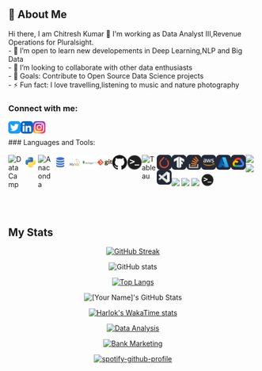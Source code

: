 
<div align="left">
    <h2>🚀 About Me</h2>
    <p>
    Hi there, I am Chitresh Kumar 👋
    I'm working as Data Analyst III,Revenue Operations for Pluralsight.
    <br>- 🌱 I’m open to learn new developements in Deep Learning,NLP and Big Data 
    <br>- 👯 I’m looking to collaborate with other data enthusiasts
    <br>- 🥅 Goals: Contribute to Open Source Data Science projects
    <br>- ⚡ Fun fact: I love travelling,listening to music and nature photography
    </p>
</div>





### Connect with me:
<div align='center'>

[<img align="left" alt="Chitresh | Twitter" width="25px" src="https://raw.githubusercontent.com/tandpfun/skill-icons/main/icons/Twitter.svg" />][twitter]
 
[<img align="left" alt="Chitresh | LinkedIn" width="25px" src="https://raw.githubusercontent.com/tandpfun/skill-icons/main/icons/LinkedIn.svg" />][linkedin]

[<img align="left" alt="Chitresh | Instagram" width="25px" src="https://raw.githubusercontent.com/tandpfun/skill-icons/main/icons/Instagram.svg" />][instagram]
</div>
<br />
<br>
### Languages and Tools:
<br>
<br>


<img align="left" alt="DataCamp" width="30px" src="https://raw.githubusercontent.com/simple-icons/simple-icons/develop/icons/datacamp.svg" />
<img src="https://raw.githubusercontent.com/github/explore/80688e429a7d4ef2fca1e82350fe8e3517d3494d/topics/python/python.png" alt="Python" align="left" width="30px">
<img align="left" alt="Anaconda" width="30px" src="https://raw.githubusercontent.com/tandpfun/skill-icons/main/icons/Anaconda-Dark.svg" />
<img align="left" alt="SQL" width="30px" src="https://raw.githubusercontent.com/github/explore/80688e429a7d4ef2fca1e82350fe8e3517d3494d/topics/sql/sql.png" />
<img align="left" alt="MySQL" width="30px" src="https://raw.githubusercontent.com/github/explore/80688e429a7d4ef2fca1e82350fe8e3517d3494d/topics/mysql/mysql.png" />
<img align="left" alt="MongoDB" width="30px" src="https://raw.githubusercontent.com/github/explore/80688e429a7d4ef2fca1e82350fe8e3517d3494d/topics/mongodb/mongodb.png" />
<img align="left" alt="Git" width="30px" src="https://raw.githubusercontent.com/github/explore/80688e429a7d4ef2fca1e82350fe8e3517d3494d/topics/git/git.png" />
<img align="left" alt="GitHub" width="30px" src="https://raw.githubusercontent.com/github/explore/78df643247d429f6cc873026c0622819ad797942/topics/github/github.png" />
<img align="left" alt="Terminal" width="30px" src="https://raw.githubusercontent.com/github/explore/80688e429a7d4ef2fca1e82350fe8e3517d3494d/topics/terminal/terminal.png" />
<img align="left" alt="Tableau" width="30px" src="https://simpleicons.org/icons/tableau.svg" />
<img align="left" alt="Pytorch" width="30px" src="https://raw.githubusercontent.com/tandpfun/skill-icons/main/icons/PyTorch-Dark.svg" />
<img align="left" alt="Tensorflow" width="30px" src="https://raw.githubusercontent.com/tandpfun/skill-icons/main/icons/TensorFlow-Dark.svg" />
<img align="left" alt="Stack Overflow" width="30px" src="https://raw.githubusercontent.com/tandpfun/skill-icons/main/icons/StackOverflow-Dark.svg" />
<img align="left" alt="AWS" width="30px" src="https://raw.githubusercontent.com/tandpfun/skill-icons/main/icons/AWS-Dark.svg" />
<img align="left" alt="Azure" width="30px" src="https://raw.githubusercontent.com/tandpfun/skill-icons/main/icons/Azure-Dark.svg" />
<img align="left" alt="Google Cloud" width="30px" src="https://raw.githubusercontent.com/tandpfun/skill-icons/main/icons/GCP-Dark.svg" />
<img align="left" alt="VS Code" width="30px" src="https://raw.githubusercontent.com/tandpfun/skill-icons/main/icons/VSCode-Dark.svg" />
<code><img height="25" src="https://upload.wikimedia.org/wikipedia/commons/0/05/Scikit_learn_logo_small.svg"></code>
<code><img height="25" src="https://www.clipartmax.com/png/small/349-3490136_anaconda-icon-anaconda-python-icon.png"></code>
<code><img height="25" src="https://upload.wikimedia.org/wikipedia/commons/1/1a/NumPy_logo.svg"></code>
<code><img height="25" src="https://matplotlib.org/3.1.1/_static/logo2_compressed.svg"></code>
<code><img height="25" src="https://www.vectorlogo.zone/logos/mysql/mysql-ar21.svg"></code>
<code><img height="25" src="https://raw.githubusercontent.com/github/explore/80688e429a7d4ef2fca1e82350fe8e3517d3494d/topics/terminal/terminal.png"></code>

<br />
<br />





[twitter]: https://twitter.com/chitresh29
[instagram]: https://instagram.com/chitreshkr
[linkedin]: https://linkedin.com/in/chitreshkumar/
<br>


## My Stats
<div align="center">

[![GitHub Streak](https://github-readme-streak-stats.herokuapp.com?user=chitreshkr&theme=chartreuse-dark&hide_border=true&date_format=M%20j%5B%2C%20Y%5D&mode=weekly&type=png)](https://git.io/streak-stats)

![GitHub stats](https://github-readme-stats.vercel.app/api?username=chitreshkr&show_icons=true&theme=chartreuse-dark)




[![Top Langs](https://github-readme-stats.vercel.app/api/top-langs/?username=chitreshkr&layout=donut&theme=chartreuse-dark)](https://github.com/chitreshkr/github-readme-stats)
</div>

<div align="center">
    <img src="https://github-profile-summary-cards.vercel.app/api/cards/profile-details?username=Chitreshkr&theme=chartreuse-dark" alt="[Your Name]'s GitHub Stats"/>
</div>

<div align="center">


[![Harlok's WakaTime stats](https://github-readme-stats.vercel.app/api/wakatime?username=chitreshkr&theme=chartreuse-dark)](https://github.com/chitreshkr/github-readme-stats)


[![Data Analysis](https://github-readme-stats.vercel.app/api/pin/?username=chitreshkr&repo=Python-for-Data-Analysis&theme=chartreuse-dark)](https://github.com/chitreshkr/Python-for-Data-Analysis)

[![Bank Marketing](https://github-readme-stats.vercel.app/api/pin/?username=chitreshkr&repo=Bank-Marketing-Classification-&theme=chartreuse-dark)](https://github.com/chitreshkr/Bank-Marketing-Classification-)

[![spotify-github-profile](https://spotify-github-profile.kittinanx.com/api/view?uid=dyscfgbgrzl24olmcl9nleo5g&cover_image=true&theme=compact&show_offline=false&background_color=0a0a0a&interchange=true)](https://spotify-github-profile.kittinanx.com/api/view?uid=dyscfgbgrzl24olmcl9nleo5g&redirect=true)
</div>
